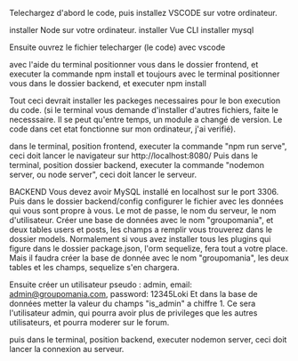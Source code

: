 Telechargez d'abord le code, 
puis installez VSCODE sur votre ordinateur.

installer Node sur votre ordinateur.
installer Vue CLI
installer mysql

Ensuite ouvrez le fichier telecharger (le code) avec vscode

avec l'aide du terminal positionner vous dans le dossier frontend, et executer la commande npm install
et toujours avec le terminal positionner vous dans le dossier backend, et executer npm install

Tout ceci devrait installer les packeges necessaires pour le bon execution du code. (si le terminal vous demande d'installer d'autres fichiers, faite le necesssaire. Il se peut qu'entre temps, un module a changé de version. Le code dans cet etat fonctionne sur mon ordinateur, j'ai verifié).

dans le terminal, position frontend, executer la commande "npm run serve", ceci doit lancer le navigateur sur http://localhost:8080/
Puis dans le terminal, position dossier backend, executer la commande "nodemon server, ou node server", ceci doit lancer le serveur.


BACKEND
Vous devez avoir MySQL installé en localhost sur le port 3306.
Puis dans le dossier backend/config configurer le fichier avec les données qui vous sont propre à vous. Le mot de passe, le nom du serveur, le nom d'utilisateur.
Créer une base de données avec le nom "groupomania", et deux tables users et posts, les champs a remplir vous trouverez dans le dossier models.
Normalement si vous avez installer tous les plugins qui figure dans le dossier package.json, l'orm sequelize, fera tout a votre place. Mais il faudra créer la base de donnée avec le nom "groupomania", les deux tables et les champs, sequelize s'en chargera.

Ensuite créer un utilisateur pseudo : admin, email: admin@groupomania.com, password: 12345Loki
Et dans la base de données metter la valeur du champs "is_admin" a chiffre 1. Ce sera l'utilisateur admin, qui pourra avoir plus de privileges que les autres utilisateurs, et pourra moderer sur le forum.

puis dans le terminal, position backend, executer nodemon server, ceci doit lancer la connexion au serveur.

